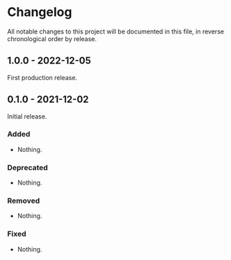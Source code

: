 # Changelog

All notable changes to this project will be documented in this file, in reverse chronological order by release.

## 1.0.0 - 2022-12-05

First production release.

## 0.1.0 - 2021-12-02

Initial release.

### Added

- Nothing.

### Deprecated

- Nothing.

### Removed

- Nothing.

### Fixed

- Nothing.
